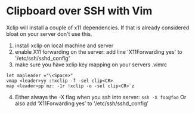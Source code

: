 # Clipboard over SSH with Vim

Xclip will install a couple of x11 dependencies. If that is already considered bloat on your server don't use this.

1. install xclip on local machine and server
2. enable X11 forwarding on the server: add line 'X11Forwarding yes' to '/etc/ssh/sshd_config'
3. make sure you have xclip key mapping on your servers .vimrc 

```vim
let mapleader ="\<Space>"
vmap <leader>yy :!xclip -f -sel clip<CR>
map <leader>pp mz: -1r !xclip -o -sel clip<CR>`z
```

4. Either always the -X flag when you ssh into server: `ssh -X foo@foo`
Or also add ‘X11Forwarding yes’ to '/etc/ssh/sshd_config’
